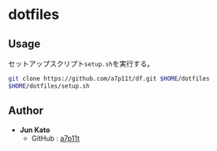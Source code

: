 # dotfiles

## Usage
セットアップスクリプト`setup.sh`を実行する。

```bash
git clone https://github.com/a7p11t/df.git $HOME/dotfiles
$HOME/dotfiles/setup.sh
```

## Author
- **Jun Kato**
  - GitHub : [a7p11t](https://github.com/a7p11t)
